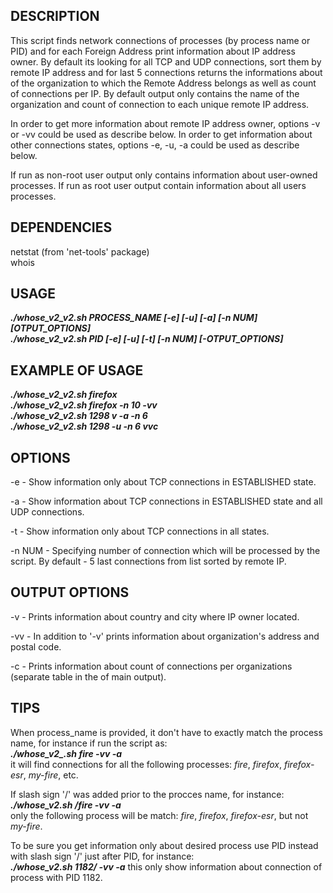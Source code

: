 ## DESCRIPTION ##
This script finds network connections of processes (by process name or PID) and for each Foreign Address print information about IP address owner. 
By default its looking for all TCP and UDP connections, sort them by remote IP address and for last 5 connections returns the informations about of the organization to which the Remote Address belongs as well as count of connections per IP. By default output only contains the name of the organization and count of connection to each unique remote IP address.

In order to get more information about remote IP address owner, options -v or -vv could be used as describe below.
In order to get information about other connections states, options -e, -u, -a could be used as describe below.

If run as non-root user output only contains information about user-owned processes. If run as root user output contain information about all users processes.

## DEPENDENCIES ##
netstat (from 'net-tools' package)  
whois  

## USAGE #
***./whose_v2_v2.sh PROCESS_NAME [-e] [-u] [-a] [-n NUM] [OTPUT_OPTIONS]***    
***./whose_v2_v2.sh PID [-e] [-u] [-t] [-n NUM] [-OTPUT_OPTIONS]***    

## EXAMPLE OF USAGE ##
***./whose_v2_v2.sh firefox***  
***./whose_v2_v2.sh firefox -n 10 -vv***  
***./whose_v2_v2.sh 1298 v -a -n 6***  
***./whose_v2_v2.sh 1298 -u -n 6 vvc***  

## OPTIONS ##

-e - Show information only about TCP connections in ESTABLISHED state.

-a - Show information about TCP connections in ESTABLISHED state and all UDP connections.

-t - Show information only about TCP connections in all states.

-n NUM - Specifying number of connection which will be processed by the script. By default - 5 last connections from list sorted by remote IP.

## OUTPUT OPTIONS ##

-v - Prints information about country and city where IP owner located.

-vv - In addition to '-v' prints information about organization's address and postal code.

-c - Prints information about count of connections per organizations (separate table in the of main output).

## TIPS ##
When process_name is provided, it don't have to exactly match the process name, for instance if run the script as:  
***./whose_v2_.sh fire -vv -a***  
it will find connections for all the following processes: *fire*, *firefox*, *firefox-esr*, *my-fire*, etc.

If slash sign '/' was added prior to the procces name, for instance:  
***./whose_v2.sh /fire -vv -a***  
only the following process will be match: *fire*, *firefox*, *firefox-esr*, but not *my-fire*.

To be sure you get information only about desired process use PID instead with slash sign '/' just after PID, for instance:  
***./whose_v2.sh 1182/ -vv -a*** 
this only show information about connection of process with PID 1182.
